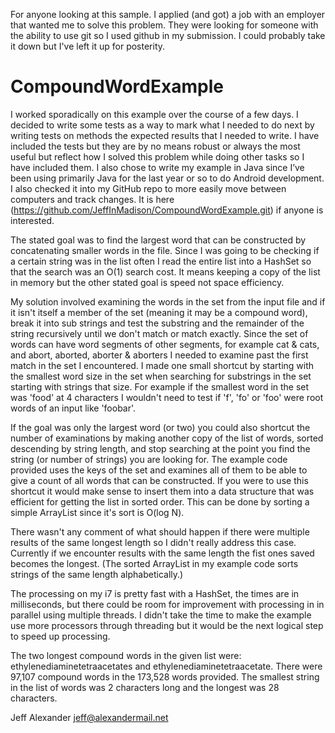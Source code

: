 For anyone looking at this sample. I applied (and got) a job with an employer that wanted me to solve this problem. They were looking for someone with the ability to use git so I used github in my submission. I could probably take it down but I've left it up for posterity.

CompoundWordExample
===================

I worked sporadically on this example over the course of a few days. I decided to write some tests as a way to mark what I needed to do next by writing tests on methods the expected results that I needed to write. I have included the tests but they are by no means robust or always the most useful but reflect how I solved this problem while doing other tasks so I have included them. I also chose to write my example in Java since I’ve been using primarily Java for the last year or so to do Android development. I also checked it into my GitHub repo to more easily move between computers and track changes. It is here (https://github.com/JeffInMadison/CompoundWordExample.git) if anyone is interested.

The stated goal was to find the largest word that can be constructed by concatenating smaller words in the file. Since I was going to be checking if a certain string was in the list often I read the entire list into a HashSet so that the search was an O(1) search cost. It means keeping a copy of the list in memory but the other stated goal is speed not space efficiency.

My solution involved examining the words in the set from the input file and if it isn't itself a member of the set (meaning it may be a compound word), break it into sub strings and test the substring and the remainder of the string recursively until we don't match or match exactly. Since the set of words can have word segments of other segments, for example cat & cats, and abort, aborted, aborter & aborters I needed to examine past the first match in the set I encountered. I made one small shortcut by starting with the smallest word size in the set when searching for substrings in the set starting with strings that size. For example if the smallest word in the set was 'food' at 4 characters I wouldn't need to test if 'f', 'fo' or 'foo' were root words of an input like 'foobar'.

If the goal was only the largest word (or two) you could also shortcut the number of examinations by making another copy of the list of words, sorted descending by string length, and stop searching at the point you find the string (or number of strings) you are looking for. The example code provided uses the keys of the set and examines all of them to be able to give a count of all words that can be constructed. If you were to use this shortcut it would make sense to insert them into a data structure that was efficient for getting the list in sorted order. This can be done by sorting a simple ArrayList since it's sort is O(log N).

There wasn't any comment of what should happen if there were multiple results of the same longest length so I didn't really address this case. Currently if we encounter results with the same length the fist ones saved becomes the longest. (The sorted ArrayList in my example code sorts strings of the same length alphabetically.)

The processing on my i7 is pretty fast with a HashSet, the times are in milliseconds, but there could be room for improvement with processing in in parallel using multiple threads. I didn't take the time to make the example use more processors through threading but it would be the next logical step to speed up processing.

The two longest compound words in the given list were: ethylenediaminetetraacetates and ethylenediaminetetraacetate.
There were 97,107 compound words in the 173,528 words provided.
The smallest string in the list of words was 2 characters long and the longest was 28 characters.

Jeff Alexander
jeff@alexandermail.net
